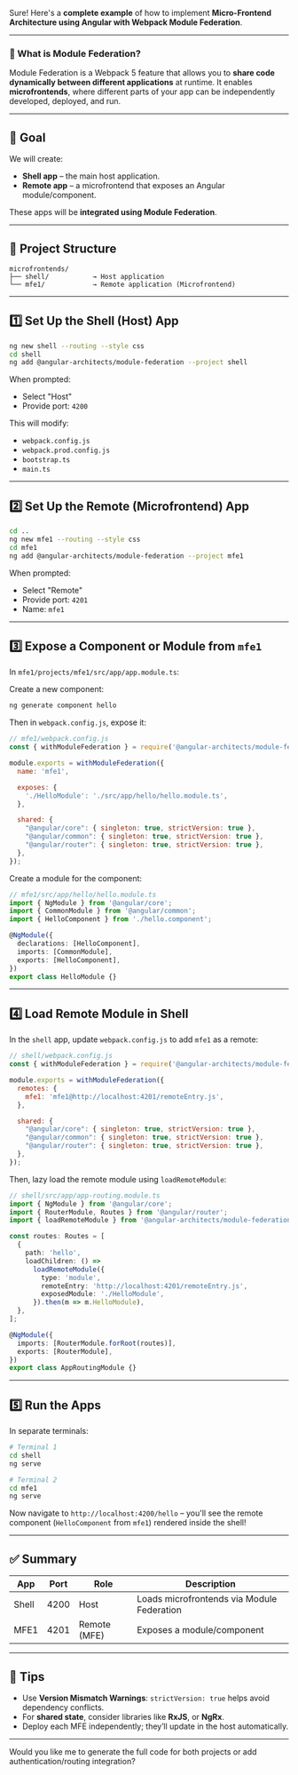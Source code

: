 Sure! Here's a **complete example** of how to implement **Micro-Frontend Architecture using Angular with Webpack Module Federation**.

---

### 🔧 What is Module Federation?

Module Federation is a Webpack 5 feature that allows you to **share code dynamically between different applications** at runtime. It enables **microfrontends**, where different parts of your app can be independently developed, deployed, and run.

---

## 🎯 Goal

We will create:

* **Shell app** – the main host application.
* **Remote app** – a microfrontend that exposes an Angular module/component.

These apps will be **integrated using Module Federation**.

---

## 📁 Project Structure

```
microfrontends/
├── shell/           → Host application
└── mfe1/            → Remote application (Microfrontend)
```

---

## 1️⃣ Set Up the Shell (Host) App

```bash
ng new shell --routing --style css
cd shell
ng add @angular-architects/module-federation --project shell
```

When prompted:

* Select "Host"
* Provide port: `4200`

This will modify:

* `webpack.config.js`
* `webpack.prod.config.js`
* `bootstrap.ts`
* `main.ts`

---

## 2️⃣ Set Up the Remote (Microfrontend) App

```bash
cd ..
ng new mfe1 --routing --style css
cd mfe1
ng add @angular-architects/module-federation --project mfe1
```

When prompted:

* Select "Remote"
* Provide port: `4201`
* Name: `mfe1`

---

## 3️⃣ Expose a Component or Module from `mfe1`

In `mfe1/projects/mfe1/src/app/app.module.ts`:

Create a new component:

```bash
ng generate component hello
```

Then in `webpack.config.js`, expose it:

```js
// mfe1/webpack.config.js
const { withModuleFederation } = require('@angular-architects/module-federation/webpack');

module.exports = withModuleFederation({
  name: 'mfe1',

  exposes: {
    './HelloModule': './src/app/hello/hello.module.ts',
  },

  shared: {
    "@angular/core": { singleton: true, strictVersion: true },
    "@angular/common": { singleton: true, strictVersion: true },
    "@angular/router": { singleton: true, strictVersion: true },
  },
});
```

Create a module for the component:

```ts
// mfe1/src/app/hello/hello.module.ts
import { NgModule } from '@angular/core';
import { CommonModule } from '@angular/common';
import { HelloComponent } from './hello.component';

@NgModule({
  declarations: [HelloComponent],
  imports: [CommonModule],
  exports: [HelloComponent],
})
export class HelloModule {}
```

---

## 4️⃣ Load Remote Module in Shell

In the `shell` app, update `webpack.config.js` to add `mfe1` as a remote:

```js
// shell/webpack.config.js
const { withModuleFederation } = require('@angular-architects/module-federation/webpack');

module.exports = withModuleFederation({
  remotes: {
    mfe1: 'mfe1@http://localhost:4201/remoteEntry.js',
  },

  shared: {
    "@angular/core": { singleton: true, strictVersion: true },
    "@angular/common": { singleton: true, strictVersion: true },
    "@angular/router": { singleton: true, strictVersion: true },
  },
});
```

Then, lazy load the remote module using `loadRemoteModule`:

```ts
// shell/src/app/app-routing.module.ts
import { NgModule } from '@angular/core';
import { RouterModule, Routes } from '@angular/router';
import { loadRemoteModule } from '@angular-architects/module-federation';

const routes: Routes = [
  {
    path: 'hello',
    loadChildren: () =>
      loadRemoteModule({
        type: 'module',
        remoteEntry: 'http://localhost:4201/remoteEntry.js',
        exposedModule: './HelloModule',
      }).then(m => m.HelloModule),
  },
];

@NgModule({
  imports: [RouterModule.forRoot(routes)],
  exports: [RouterModule],
})
export class AppRoutingModule {}
```

---

## 5️⃣ Run the Apps

In separate terminals:

```bash
# Terminal 1
cd shell
ng serve

# Terminal 2
cd mfe1
ng serve
```

Now navigate to `http://localhost:4200/hello` – you'll see the remote component (`HelloComponent` from `mfe1`) rendered inside the shell!

---

## ✅ Summary

| App   | Port | Role         | Description                                |
| ----- | ---- | ------------ | ------------------------------------------ |
| Shell | 4200 | Host         | Loads microfrontends via Module Federation |
| MFE1  | 4201 | Remote (MFE) | Exposes a module/component                 |

---

## 🧠 Tips

* Use **Version Mismatch Warnings**: `strictVersion: true` helps avoid dependency conflicts.
* For **shared state**, consider libraries like **RxJS**, or **NgRx**.
* Deploy each MFE independently; they’ll update in the host automatically.

---

Would you like me to generate the full code for both projects or add authentication/routing integration?
